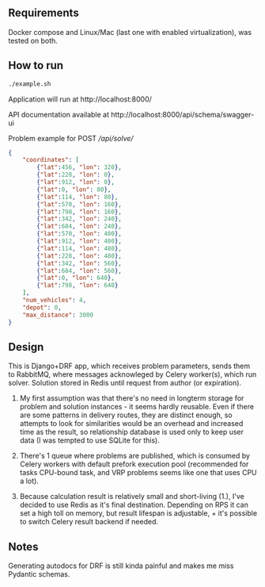 ## Requirements

Docker compose and Linux/Mac (last one with enabled virtualization), was tested on both.

## How to run

```bash
./example.sh
```

Application will run at http://localhost:8000/

API documentation available at http://localhost:8000/api/schema/swagger-ui

Problem example for POST _/api/solve/_
```json
{
    "coordinates": [
        {"lat":456, "lon": 320},
        {"lat":228, "lon": 0},
        {"lat":912, "lon": 0},
        {"lat":0, "lon": 80},
        {"lat":114, "lon": 80},
        {"lat":570, "lon": 160},
        {"lat":798, "lon": 160},
        {"lat":342, "lon": 240},
        {"lat":684, "lon": 240},
        {"lat":570, "lon": 400},
        {"lat":912, "lon": 400},
        {"lat":114, "lon": 480},
        {"lat":228, "lon": 480},
        {"lat":342, "lon": 560},
        {"lat":684, "lon": 560},
        {"lat":0, "lon": 640},
        {"lat":798, "lon": 640}
    ],
    "num_vehicles": 4,
    "depot": 0,
    "max_distance": 3000
}
```

## Design

This is Django+DRF app, which receives problem parameters, sends them to RabbitMQ, where messages acknowleged by Celery worker(s), which run solver. Solution stored in Redis until request from author (or expiration).

1. My first assumption was that there's no need in longterm storage for problem and solution instances - it seems hardly reusable. Even if there are some patterns in delivery routes, they are distinct enough, so attempts to look for similarities would be an overhead and increased time as the result, so relationship database is used only to keep user data (I was tempted to use SQLite for this).

2. There's 1 queue where problems are published, which is consumed by Celery workers with default prefork execution pool (recommended for tasks CPU-bound task, and VRP problems seems like one that uses CPU a lot).

3. Because calculation result is relatively small and short-living (1.), I've decided to use Redis as it's final destination. Depending on RPS it can set a high toll on memory, but result lifespan is adjustable, + it's possible to switch Celery result backend if needed.


## Notes

Generating autodocs for DRF is still kinda painful and makes me miss Pydantic schemas.

